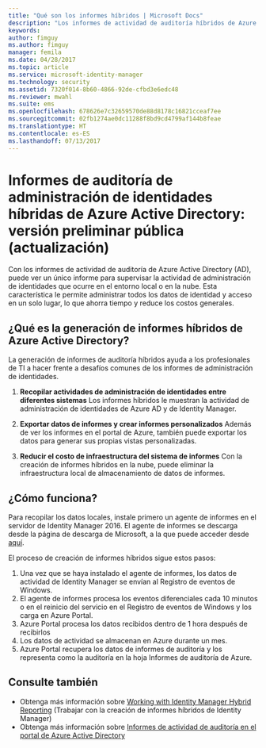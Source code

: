 ```yaml
---
title: "Qué son los informes híbridos | Microsoft Docs"
description: "Los informes de actividad de auditoría híbridos de Azure Active Directory le permiten ver los eventos auditados tanto en el entorno local como en la nube."
keywords: 
author: fimguy
ms.author: fimguy
manager: femila
ms.date: 04/28/2017
ms.topic: article
ms.service: microsoft-identity-manager
ms.technology: security
ms.assetid: 7320f014-8b60-4866-92de-cfbd3e6edc48
ms.reviewer: mwahl
ms.suite: ems
ms.openlocfilehash: 678626e7c32659570de88d8178c16821cceaf7ee
ms.sourcegitcommit: 02fb1274ae0dc11288f8bd9cd4799af144b8feae
ms.translationtype: HT
ms.contentlocale: es-ES
ms.lasthandoff: 07/13/2017
---
```

# Informes de auditoría de administración de identidades híbridas de Azure Active Directory: versión preliminar pública (actualización)
<a id="hybrid-identity-management-audit-reports-in-azure-active-directory---public-previewrefresh" class="xliff"></a>
Con los informes de actividad de auditoría de Azure Active Directory (AD), puede ver un único informe para supervisar la actividad de administración de identidades que ocurre en el entorno local o en la nube. Esta característica le permite administrar todos los datos de identidad y acceso en un solo lugar, lo que ahorra tiempo y reduce los costos generales.

## ¿Qué es la generación de informes híbridos de Azure Active Directory?
<a id="what-is-azure-active-directory-hybrid-reporting" class="xliff"></a>
La generación de informes de auditoría híbridos ayuda a los profesionales de TI a hacer frente a desafíos comunes de los informes de administración de identidades.

1. **Recopilar actividades de administración de identidades entre diferentes sistemas** Los informes híbridos le muestran la actividad de administración de identidades de Azure AD y de Identity Manager.

2. **Exportar datos de informes y crear informes personalizados** Además de ver los informes en el portal de Azure, también puede exportar los datos para generar sus propias vistas personalizadas.

3. **Reducir el costo de infraestructura del sistema de informes** Con la creación de informes híbridos en la nube, puede eliminar la infraestructura local de almacenamiento de datos de informes.

## ¿Cómo funciona?
<a id="how-does-it-work" class="xliff"></a>

Para recopilar los datos locales, instale primero un agente de informes en el servidor de Identity Manager 2016. El agente de informes se descarga desde la página de descarga de Microsoft, a la que puede acceder desde [aquí](https://www.microsoft.com/en-us/download/details.aspx?id=55112).

El proceso de creación de informes híbridos sigue estos pasos:
1. Una vez que se haya instalado el agente de informes, los datos de actividad de Identity Manager se envían al Registro de eventos de Windows.
2. El agente de informes procesa los eventos diferenciales cada 10 minutos o en el reinicio del servicio en el Registro de eventos de Windows y los carga en Azure Portal.
3. Azure Portal procesa los datos recibidos dentro de 1 hora después de recibirlos
4. Los datos de actividad se almacenan en Azure durante un mes.
5. Azure Portal recupera los datos de informes de auditoría y los representa como la auditoría en la hoja Informes de auditoría de Azure.

## Consulte también
<a id="see-also" class="xliff"></a>
- Obtenga más información sobre [Working with Identity Manager Hybrid Reporting](working-with-identity-manager-hybrid-reporting.md) (Trabajar con la creación de informes híbridos de Identity Manager)
- Obtenga más información sobre [Informes de actividad de auditoría en el portal de Azure Active Directory](https://docs.microsoft.com/en-us/azure/active-directory/active-directory-reporting-activity-audit-logs)